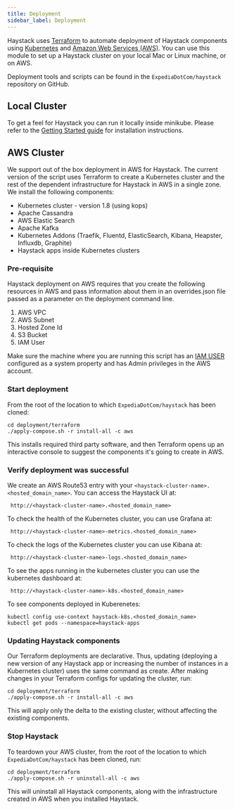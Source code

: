 ```yaml
---
title: Deployment
sidebar_label: Deployment
---
```


Haystack uses [Terraform](https://www.terraform.io/intro/) to automate deployment of Haystack components using [Kubernetes](https://kubernetes.io/) and [Amazon Web Services (AWS)](https://aws.amazon.com/). You can use this module to set up a Haystack cluster on your local Mac or Linux machine, or on AWS.

Deployment tools and scripts can be found in the `ExpediaDotCom/haystack` repository on GitHub.


## Local Cluster

To get a feel for Haystack you can run it locally inside minikube. Please refer to the [Getting Started guide](https://expediadotcom.github.io/haystack/src/getting_started.html) for installation instructions.

## AWS Cluster

We support out of the box deployment in AWS for Haystack. The current version of the script uses Terraform to create a Kubernetes cluster and the rest of the dependent infrastructure for Haystack in AWS in a single zone.
We install the following components: 
* Kubernetes cluster - version 1.8 (using kops)
* Apache Cassandra
* AWS Elastic Search
* Apache Kafka
* Kubernetes Addons (Traefik, Fluentd, ElasticSearch, Kibana, Heapster, Influxdb, Graphite)
* Haystack apps inside Kubernetes clusters

### Pre-requisite 
Haystack deployment on AWS requires that you create the following resources in AWS and pass information about them in an overrides.json file passed as a parameter on the deployment command line.
1. AWS VPC
2. AWS Subnet
3. Hosted Zone Id
4. S3 Bucket
5. IAM User

Make sure the machine where you are running this script has an [IAM USER](https://docs.aws.amazon.com/sdk-for-java/v1/developer-guide/setup-credentials.html) configured as a system property and has Admin privileges in the AWS account.

### Start deployment
From the root of the location to which `ExpediaDotCom/haystack` has been cloned:
```shell
cd deployment/terraform
./apply-compose.sh -r install-all -c aws
```
This installs required third party software, and then Terraform opens up an interactive console to suggest the components it's going to create in AWS.

### Verify deployment was successful
We create an AWS Route53 entry with your `<haystack-cluster-name>.<hosted_domain_name>`. You can access the Haystack UI at:
```
 http://<haystack-cluster-name>.<hosted_domain_name>
```

To check the health of the Kubernetes cluster, you can use Grafana at:
```
 http://<haystack-cluster-name>-metrics.<hosted_domain_name>
```

To check the logs of the Kubernetes cluster you can use Kibana at:
```
 http://<haystack-cluster-name>-logs.<hosted_domain_name>
```


To see the apps running in the kubernetes cluster you can use the kubernetes dashboard at:
```
 http://<haystack-cluster-name>-k8s.<hosted_domain_name>
```

To see components deployed in Kuberenetes:
```shell
kubectl config use-context haystack-k8s.<hosted_domain_name>
kubectl get pods --namespace=haystack-apps
```

### Updating Haystack components
Our Terraform deployments are declarative. Thus, updating (deploying a new version of any Haystack app or increasing the number of instances in a Kubernetes cluster) uses the same command as create. After making changes in your Terraform configs for updating the cluster, run: 
```shell
cd deployment/terraform
./apply-compose.sh -r install-all -c aws
```
This will apply only the delta to the existing cluster, without affecting the existing components.

### Stop Haystack
To teardown your AWS cluster, from the root of the location to which `ExpediaDotCom/haystack` has been cloned, run:
```shell
cd deployment/terraform
./apply-compose.sh -r uninstall-all -c aws
```
This will uninstall all Haystack components, along with the infrastructure created in AWS when you installed Haystack.